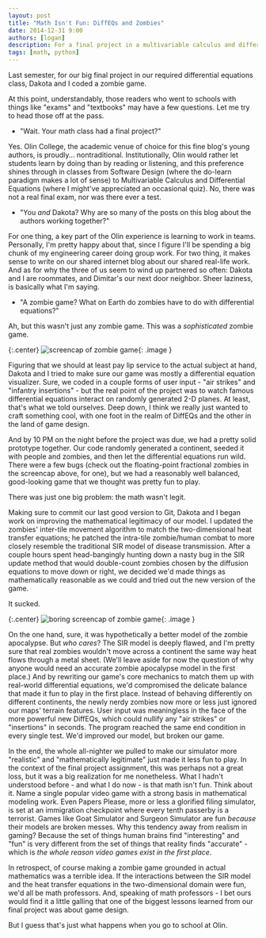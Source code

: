 ```yaml
---
layout: post
title: "Math Isn't Fun: DiffEQs and Zombies"
date: 2014-12-31 9:00
authors: [logan]
description: For a final project in a multivariable calculus and differential equations class, two of us worked on a Python zombie game featuring famous DiffEQs like the 2D heat transfer equations and the SIR pathogen model. The most valuable lesson we learned? Math isn't fun.
tags: [math, python]
---
```


  Last semester, for our big final project in our required differential equations class, Dakota and I coded a zombie game. 

  At this point, understandably, those readers who went to schools with things like "exams" and "textbooks" may have a few questions. Let me try to head those off at the pass. 

  * "Wait. Your math class had a final project?"

  Yes. Olin College, the academic venue of choice for this fine blog's young authors, is proudly... nontraditional. Institutionally, Olin would rather let students learn by doing than by reading or listening, and this preference shines through in classes from Software Design (where the do-learn paradigm makes a lot of sense) to Multivariable Calculus and Differential Equations (where I might've appreciated an occasional quiz). No, there was not a real final exam, nor was there ever a test.

  * "You _and_ Dakota? Why are so many of the posts on this blog about the authors working together?"

  For one thing, a key part of the Olin experience is learning to work in teams. Personally, I'm pretty happy about that, since I figure I'll be spending a big chunk of my engineering career doing group work. For two thing, it makes sense to write on our shared internet blog about our shared real-life work. And as for why the three of us seem to wind up partnered so often: Dakota and I are roommates, and Dimitar's our next door neighbor. Sheer laziness, is basically what I'm saying.

  * "A zombie game? What on Earth do zombies have to do with differential equations?"

  Ah, but this wasn't just any zombie game. This was a _sophisticated_ zombie game.

{:.center}
![screencap of zombie game]({{site.url}}/assets/zombies.PNG){: .image }

  Figuring that we should at least pay lip service to the actual subject at hand, Dakota and I tried to make sure our game was mostly a differential equation visualizer. Sure, we coded in a couple forms of user input - "air strikes" and "infantry insertions" - but the real point of the project was to watch famous differential equations interact on randomly generated 2-D planes. At least, that's what we told ourselves. Deep down, I think we really just wanted to craft something cool, with one foot in the realm of DiffEQs and the other in the land of game design.

  And by 10 PM on the night before the project was due, we had a pretty solid prototype together. Our code randomly generated a continent, seeded it with people and zombies, and then let the differential equations run wild. There were a few bugs (check out the floating-point fractional zombies in the screencap above, for one), but we had a reasonably well balanced, good-looking game that we thought was pretty fun to play. 
  
  There was just one big problem: the math wasn't legit. 
  
  Making sure to commit our last good version to Git, Dakota and I began work on improving the mathematical legitimacy of our model. I updated the zombies' inter-tile movement algorithm to match the two-dimensional heat transfer equations; he patched the intra-tile zombie/human combat to more closely resemble the traditional SIR model of disease transmission. After a couple hours spent head-bangingly hunting down a nasty bug in the SIR update method that would double-count zombies chosen by the diffusion equations to move down or right, we decided we'd made things as mathematically reasonable as we could and tried out the new version of the game. 

  It sucked. 

{:.center}
![boring screencap of zombie game]({{site.url}}/assets/boring-zombies.png){: .image }

  On the one hand, sure, it was hypothetically a better model of the zombie apocalypse. But _who cares_? The SIR model is deeply flawed, and I'm pretty sure that real zombies wouldn't move across a continent the same way heat flows through a metal sheet. (We'll leave aside for now the question of why anyone would need an accurate zombie apocalypse model in the first place.) And by rewriting our game's core mechanics to match them up with real-world differential equations, we'd compromised the delicate balance that made it fun to play in the first place. Instead of behaving differently on different continents, the newly nerdy zombies now more or less just ignored our maps' terrain features. User input was meaningless in the face of the more powerful new DiffEQs, which could nullify any "air strikes" or "insertions" in seconds. The program reached the same end condition in every single test. We'd improved our model, but broken our game.

  In the end, the whole all-nighter we pulled to make our simulator more "realistic" and "mathematically legitimate" just made it less fun to play. In the context of the final project assignment, this was perhaps not a great loss, but it was a big realization for me nonetheless. What I hadn't understood before - and what I do now - is that math isn't fun.
  Think about it. Name a single popular video game with a strong basis in mathematical modeling work. Even Papers Please, more or less a glorified filing simulator, is set at an immigration checkpoint where every tenth passerby is a terrorist. Games like Goat Simulator and Surgeon Simulator are fun _because_ their models are broken messes. Why this tendency away from realism in gaming? Because the set of things human brains find "interesting" and "fun" is very different from the set of things that reality finds "accurate" - which is _the whole reason video games exist in the first place_. 
  
  In retrospect, of course making a zombie game grounded in actual mathematics was a terrible idea. If the interactions between the SIR model and the heat transfer equations in the two-dimensional domain were fun, we'd all be math professors. And, speaking of math professors - I bet ours would find it a little galling that one of the biggest lessons learned from our final project was about game design.
  
  But I guess that's just what happens when you go to school at Olin. 
